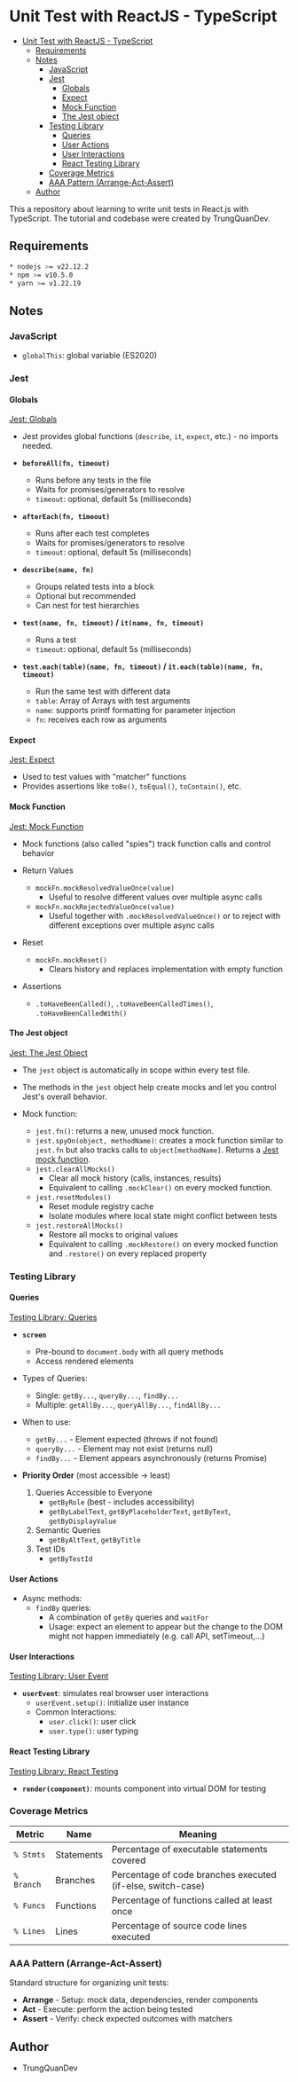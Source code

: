 # Unit Test with ReactJS - TypeScript

- [Unit Test with ReactJS - TypeScript](#unit-test-with-reactjs---typescript)
  - [Requirements](#requirements)
  - [Notes](#notes)
    - [JavaScript](#javascript)
    - [Jest](#jest)
      - [Globals](#globals)
      - [Expect](#expect)
      - [Mock Function](#mock-function)
      - [The Jest object](#the-jest-object)
    - [Testing Library](#testing-library)
      - [Queries](#queries)
      - [User Actions](#user-actions)
      - [User Interactions](#user-interactions)
      - [React Testing Library](#react-testing-library)
    - [Coverage Metrics](#coverage-metrics)
    - [AAA Pattern (Arrange-Act-Assert)](#aaa-pattern-arrange-act-assert)
  - [Author](#author)

This a repository about learning to write unit tests in React.js with TypeScript. The tutorial and codebase were created by TrungQuanDev.

## Requirements

```bash
* nodejs >= v22.12.2
* npm >= v10.5.0
* yarn >= v1.22.19
```

## Notes

### JavaScript

- `globalThis`: global variable (ES2020)

### Jest

#### Globals

[Jest: Globals](https://jestjs.io/docs/api)

- Jest provides global functions (`describe`, `it`, `expect`, etc.) - no imports needed.

- **`beforeAll(fn, timeout)`**
  - Runs before any tests in the file
  - Waits for promises/generators to resolve
  - `timeout`: optional, default 5s (milliseconds)

- **`afterEach(fn, timeout)`**
  - Runs after each test completes
  - Waits for promises/generators to resolve
  - `timeout`: optional, default 5s (milliseconds)

- **`describe(name, fn)`**
  - Groups related tests into a block
  - Optional but recommended
  - Can nest for test hierarchies

- **`test(name, fn, timeout)` / `it(name, fn, timeout)`**
  - Runs a test
  - `timeout`: optional, default 5s (milliseconds)

- **`test.each(table)(name, fn, timeout)` / `it.each(table)(name, fn, timeout)`**
  - Run the same test with different data
  - `table`: Array of Arrays with test arguments
  - `name`: supports printf formatting for parameter injection
  - `fn`: receives each row as arguments

#### Expect

[Jest: Expect](https://jestjs.io/docs/expect)

- Used to test values with "matcher" functions
- Provides assertions like `toBe()`, `toEqual()`, `toContain()`, etc.

#### Mock Function

[Jest: Mock Function](https://jestjs.io/docs/mock-function-api)

- Mock functions (also called "spies") track function calls and control behavior

- Return Values
  - `mockFn.mockResolvedValueOnce(value)`
    - Useful to resolve different values over multiple async calls
  - `mockFn.mockRejectedValueOnce(value)`
    - Useful together with `.mockResolvedValueOnce()` or to reject with different exceptions over multiple async calls

- Reset
  - `mockFn.mockReset()`
    - Clears history and replaces implementation with empty function

- Assertions
  - `.toHaveBeenCalled()`, `.toHaveBeenCalledTimes()`, `.toHaveBeenCalledWith()`

#### The Jest object

[Jest: The Jest Object](https://jestjs.io/docs/jest-object)

- The `jest` object is automatically in scope within every test file.
- The methods in the `jest` object help create mocks and let you control Jest's overall behavior.

- Mock function:
  - `jest.fn()`: returns a new, unused mock function.
  - `jest.spyOn(object, methodName)`: creates a mock function similar to `jest.fn` but also tracks calls to `object[methodName]`. Returns a [Jest mock function](#mock-function).
  - `jest.clearAllMocks()`
    - Clear all mock history (calls, instances, results)
    - Equivalent to calling `.mockClear()` on every mocked function.
  - `jest.resetModules()`
    - Reset module registry cache
    - Isolate modules where local state might conflict between tests
  - `jest.restoreAllMocks()`
    - Restore all mocks to original values
    - Equivalent to calling `.mockRestore()` on every mocked function and `.restore()` on every replaced property

### Testing Library

#### Queries

[Testing Library: Queries](https://testing-library.com/docs/queries/about)

- **`screen`**
  - Pre-bound to `document.body` with all query methods
  - Access rendered elements

- Types of Queries:
  - Single: `getBy...`, `queryBy...`, `findBy...`
  - Multiple: `getAllBy...`, `queryAllBy...`, `findAllBy...`

- When to use:
  - `getBy...` - Element expected (throws if not found)
  - `queryBy...` - Element may not exist (returns null)
  - `findBy...` - Element appears asynchronously (returns Promise)

- **Priority Order** (most accessible → least)
  1. Queries Accessible to Everyone
     - `getByRole` (best - includes accessibility)
     - `getByLabelText`, `getByPlaceholderText`, `getByText`, `getByDisplayValue`
  2. Semantic Queries
     - `getByAltText`, `getByTitle`
  3. Test IDs
     - `getByTestId`

#### User Actions

- Async methods:
  - `findBy` queries:
    - A combination of `getBy` queries and `waitFor`
    - Usage: expect an element to appear but the change to the DOM might not happen immediately (e.g. call API, setTimeout,...)

#### User Interactions

[Testing Library: User Event](https://testing-library.com/docs/user-event/intro)

- **`userEvent`**: simulates real browser user interactions
  - `userEvent.setup()`: initialize user instance
  - Common Interactions:
    - `user.click()`: user click
    - `user.type()`: user typing

#### React Testing Library

[Testing Library: React Testing](https://testing-library.com/docs/react-testing-library/intro)

- **`render(component)`**: mounts component into virtual DOM for testing

### Coverage Metrics

| Metric     | Name       | Meaning                                                     |
| ---------- | ---------- | ----------------------------------------------------------- |
| `% Stmts`  | Statements | Percentage of executable statements covered                 |
| `% Branch` | Branches   | Percentage of code branches executed (if-else, switch-case) |
| `% Funcs`  | Functions  | Percentage of functions called at least once                |
| `% Lines`  | Lines      | Percentage of source code lines executed                    |

### AAA Pattern (Arrange-Act-Assert)

Standard structure for organizing unit tests:

- **Arrange** - Setup: mock data, dependencies, render components
- **Act** - Execute: perform the action being tested
- **Assert** - Verify: check expected outcomes with matchers

## Author

- TrungQuanDev
